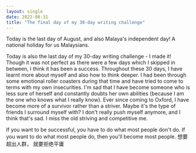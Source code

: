 ```yaml
---
layout: single
date: 2022-08-31
title: "The final day of my 30-day writing challenge"
---
```

Today is the last day of August, and also Malaya's independent day! A national holiday for us Malaysians. 

Today is also the last day of my 30-day writing challenge - I made it! Though it was not perfect as there were a few days which I skipped in between, I think it has been a success. Throughout these 30 days, I have learnt more about myself and also how to think deeper. I had been through some emotional roller coasters during that time and have tried to come to terms with my own insecurities. I'm sad that I have become someone who is less sure of herself and constantly doubts her own abilities (because I am the one who knows what I really know). Ever since coming to Oxford, I have become more of a survivor rather than a striver. Maybe it's the type of friends I surround myself with? I don't really push myself anymore, and I think that's sad. I miss the old striving and competitive me. 

If you want to be successful, you have to do what most people don't do. If you want to do what most people do, then you'll become most people. 想要超出人群， 就要拒绝平庸
